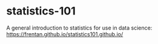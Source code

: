 # statistics-101
 A general introduction to statistics for use in data science: https://frentan.github.io/statistics101.github.io/
